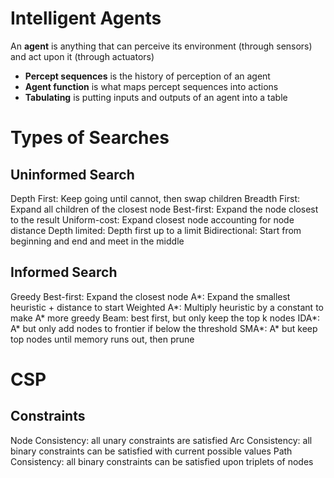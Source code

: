 # Intelligent Agents

An **agent** is anything that can perceive its environment (through sensors) and act upon it (through actuators)

- **Percept sequences** is the history of perception of an agent
- **Agent function** is what maps percept sequences into actions
- **Tabulating** is putting inputs and outputs of an agent into a table

# Types of Searches

## Uninformed Search

Depth First: Keep going until cannot, then swap children
Breadth First: Expand all children of the closest node
Best-first: Expand the node closest to the result
Uniform-cost: Expand closest node accounting for node distance
Depth limited: Depth first up to a limit
Bidirectional: Start from beginning and end and meet in the middle

## Informed Search

Greedy Best-first: Expand the closest node
A\*: Expand the smallest heuristic + distance to start
Weighted A\*: Multiply heuristic by a constant to make A* more greedy
Beam: best first, but only keep the top k nodes
IDA\*: A* but only add nodes to frontier if below the threshold
SMA\*: A* but keep top nodes until memory runs out, then prune

# CSP
## Constraints
Node Consistency: all unary constraints are satisfied
Arc Consistency: all binary constraints can be satisfied with current possible values
Path Consistency: all binary constraints can be satisfied upon triplets of nodes






